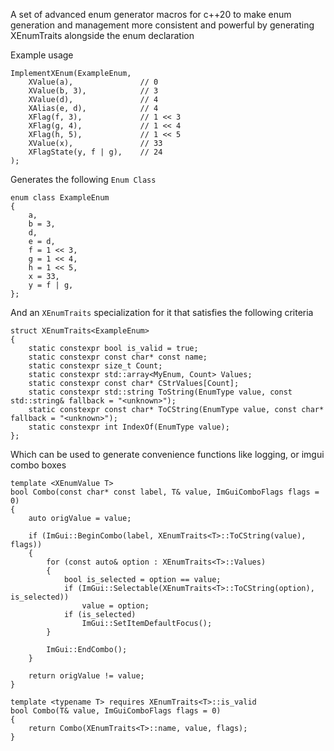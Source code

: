A set of advanced enum generator macros for c++20 to make enum generation and management more consistent and powerful by generating XEnumTraits alongside the enum declaration

Example usage
```
ImplementXEnum(ExampleEnum,
    XValue(a),               // 0
    XValue(b, 3),            // 3
    XValue(d),               // 4
    XAlias(e, d),            // 4
    XFlag(f, 3),             // 1 << 3
    XFlag(g, 4),             // 1 << 4
    XFlag(h, 5),             // 1 << 5
    XValue(x),               // 33
    XFlagState(y, f | g),    // 24
);
```

Generates the following `Enum Class`
```
enum class ExampleEnum
{
    a,
    b = 3,
    d,
    e = d,
    f = 1 << 3,
    g = 1 << 4,
    h = 1 << 5,
    x = 33,
    y = f | g,
};
```

And an `XEnumTraits` specialization for it that satisfies the following criteria
```
struct XEnumTraits<ExampleEnum>
{
    static constexpr bool is_valid = true;
    static constexpr const char* const name;
    static constexpr size_t Count;
    static constexpr std::array<MyEnum, Count> Values;
    static constexpr const char* CStrValues[Count];
    static constexpr std::string ToString(EnumType value, const std::string& fallback = "<unknown>");
    static constexpr const char* ToCString(EnumType value, const char* fallback = "<unknown>");
    static constexpr int IndexOf(EnumType value);
};
```

Which can be used to generate convenience functions like logging, or imgui combo boxes
```
template <XEnumValue T>
bool Combo(const char* const label, T& value, ImGuiComboFlags flags = 0)
{
    auto origValue = value;

    if (ImGui::BeginCombo(label, XEnumTraits<T>::ToCString(value), flags))
    {
        for (const auto& option : XEnumTraits<T>::Values)
        {
            bool is_selected = option == value;
            if (ImGui::Selectable(XEnumTraits<T>::ToCString(option), is_selected))
                value = option;
            if (is_selected)
                ImGui::SetItemDefaultFocus();
        }

        ImGui::EndCombo();
    }

    return origValue != value;
}

template <typename T> requires XEnumTraits<T>::is_valid
bool Combo(T& value, ImGuiComboFlags flags = 0)
{
    return Combo(XEnumTraits<T>::name, value, flags);
}
```